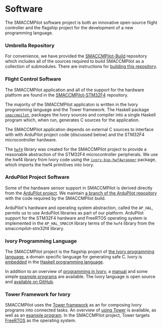 # Software

The SMACCMPilot software project is both an innovative open-source flight
controller and the flagship project for the development of a new programming
language.

### Umbrella Repository

For convenience, we have provided the [SMACCMPilot-Build][smaccmpilot-build]
repository which includes all of the sources required to build SMACCMPilot as a
collection of submodules. There are instructions for [building this
repository](build.html).

### Flight Control Software

The SMACCMPilot application and all of the support for the hardware platform are
found in the [SMACCMPilot-STM32F4][smaccmpilot-stm32f4] repository.

The majority of the SMACCMPilot applicaton is written in the Ivory programming
language and the Tower framework. The Haskell package
[`smaccmpilot`][smaccmpilot-cabal], packages the Ivory sources and compiler into
a single Haskell program which, when run, generates C sources for the
application.

[smaccmpilot-cabal]: http://github.com/GaloisInc/smaccmpilot-stm32f4/blob/master/ivory/smaccmpilot.cabal

The SMACCMPilot application depends on external C sources to interface with
with ArduPilot project code (discussed below) and the STM32F4 microcontroller
hardware.

The [`hwf4`][hwf4-dir] library was created for the SMACCMPilot project to provide a
reasonable abstraction of the STM32F4 microcontroller peripherals. We use the
hwf4 library from Ivory code using the [`ivory-bsp-hwf4wrapper`][hwf4-cabal]
package, which imports the hwf4 primitives into Ivory.

[hwf4-dir]: http://github.com/GaloisInc/smaccmpilot-stm32f4/tree/master/bsp/hwf4
[hwf4-cabal]: http://github.com/GaloisInc/smaccmpilot-stm32f4/blob/master/bsp/ivory/ivory-bsp-hwf4wrapper/ivory-bsp-hwf4wrapper.cabal

### ArduPilot Project Software

Some of the hardware sensor support in SMACCMPilot is derived directly from the
[ArduPilot project][ardupilot-project]. We maintain [a branch of the ArduPilot
repository][ardupilot-repo] with the code required by the SMACCMPilot build.

ArduPilot's hardware and operating system abstraction, called the `AP_HAL`,
permits us to use ArduPilot libraries as part of our platform.
ArduPilot support for the STM32F4 hardware and FreeRTOS operating system is
implemented in the `AP_HAL_SMACCM` library terms of the `hwf4` library from the
smaccmpilot-stm32f4 library.

### Ivory Programming Language

The SMACCMPilot project is the flagship project of [the Ivory programming
language][ivory], a domain specific language for generating safe C. Ivory is
[embedded][edsl] in the [Haskell programming language][haskell].

In addition to an overview of [programming in Ivory][ivory-overview], a
[manual][ivory-manual] and some simple [example programs][ivory-examples] are
available. The Ivory language is open source and [available on GitHub][ivory].

### Tower Framework for Ivory

SMACCMPilot uses the [Tower framework][tower] as an for composing Ivory programs
into connected tasks. An overview of [using Tower][tower-overview] is available,
as well as an [example program][tower-example]. In the SMACCMPilot project,
Tower targets [FreeRTOS][freertos] as the operating system.


[ivory]: http://github.com/galoisinc/ivory
[tower]: http://github.com/galoisinc/tower
[smaccmpilot-build]: http://github.com/galoisinc/smaccmpilot-build
[smaccmpilot-stm32f4]: http://github.com/galoisinc/smaccmpilot-stm32f4
[ardupilot-project]: http://ardupilot.com
[ardupilot-repo]: http://github.com/galoisinc/ardupilot

[ivory-manual]: http://github.com/GaloisInc/ivory/blob/master/ivory/user-guide.md
[ivory-examples]: http://github.com/GaloisInc/ivory/tree/master/ivory-examples/examples

[ivory-overview]: ivory-overview.html

[tower-overview]: tower-overview.html
[tower-example]: http://github.com/GaloisInc/tower/blob/master/ivory-tower/src/Ivory/Tower/Test/FooBarTower.hs 

[freertos]: http://freertos.org

[edsl]: http://www.haskell.org/haskellwiki/Embedded_domain_specific_language 
[haskell]: http://www.haskell.org/
